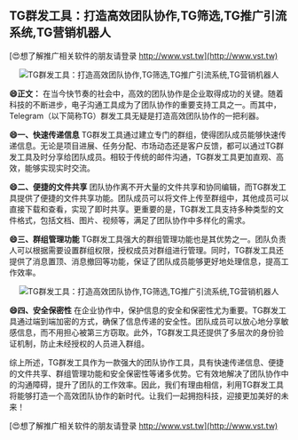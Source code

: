 ## **TG群发工具：打造高效团队协作,TG筛选,TG推广引流系统,TG营销机器人**

[😍想了解推广相关软件的朋友请登录 http://www.vst.tw](http://www.vst.tw)

 <center><img src="https://vst.tw/MP4/tuiguang/png/2.png" alt="TG群发工具：打造高效团队协作,TG筛选,TG推广引流系统,TG营销机器人"></center>

**😄正文：**
在当今快节奏的社会中，高效的团队协作是企业取得成功的关键。随着科技的不断进步，电子沟通工具成为了团队协作的重要支持工具之一。而其中，Telegram（以下简称TG）群发工具无疑是打造高效团队协作的一把利器。

**😄一、快速传递信息**
TG群发工具通过建立专门的群组，使得团队成员能够快速传递信息。无论是项目进展、任务分配、市场动态还是客户反馈，都可以通过TG群发工具及时分享给团队成员。相较于传统的邮件沟通，TG群发工具更加直观、高效，能够实现实时交流。

**😄二、便捷的文件共享**
团队协作离不开大量的文件共享和协同编辑，而TG群发工具提供了便捷的文件共享功能。团队成员可以将文件上传至群组中，其他成员可以直接下载和查看，实现了即时共享。更重要的是，TG群发工具支持多种类型的文件格式，包括文档、图片、视频等，满足了团队协作中多样化的需求。

**😄三、群组管理功能**
TG群发工具强大的群组管理功能也是其优势之一。团队负责人可以根据需要设置群组权限，授权成员对群组进行管理。同时，TG群发工具还提供了消息置顶、消息撤回等功能，保证了团队成员能够更好地处理信息，提高工作效率。

 <center><img src="https://vst.tw/MP4/tuiguang/png/7.png" alt="TG群发工具：打造高效团队协作,TG筛选,TG推广引流系统,TG营销机器人"></center>

**😄四、安全保密性**
在企业协作中，保护信息的安全和保密性尤为重要。TG群发工具通过端到端加密的方式，确保了信息传递的安全性。团队成员可以放心地分享敏感信息，而不用担心被第三方窃取。此外，TG群发工具还提供了多层次的身份验证机制，防止未经授权的人员进入群组。

综上所述，TG群发工具作为一款强大的团队协作工具，具有快速传递信息、便捷的文件共享、群组管理功能和安全保密性等诸多优势。它有效地解决了团队协作中的沟通障碍，提升了团队的工作效率。因此，我们有理由相信，利用TG群发工具将能够打造一个高效团队协作的新时代。让我们一起拥抱科技，迎接更加美好的未来！

[😍想了解推广相关软件的朋友请登录 http://www.vst.tw](http://www.vst.tw)



